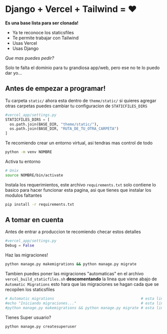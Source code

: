 # Django + Vercel + Tailwind = ❤️

**Es una base lista para ser clonada!**

- Ya te reconoce los staticsfiles
- Te permite trabajar con Tailwind
- Usas Vercel
- Usas Django

*Que mas puedes pedir?*

Solo te falta el dominio para tu grandiosa app/web, pero ese no te lo puedo dar yo...

## Antes de empezar a programar!

Tu carpeta `static/` ahora esta dentro de `theme/static/` si quieres agregar otras carpetas puedes cambiar tu configuracion de `STATICFILES_DIRS`

```py
#vercel_app/settings.py
STATICFILES_DIRS = [
  os.path.join(BASE_DIR, "theme/static/"),
  os.path.join(BASE_DIR, "RUTA_DE_TU_OTRA_CARPETA")
]
```

Te recomiendo crear un entorno virtual, asi tendras mas control de todo

```sh
python -m venv NOMBRE
```

Activa tu entorno

```sh
# Unix
source NOMBRE/bin/activate
```

Instala los requerimientos, este archivo `requirements.txt` solo contiene lo basico para hacer funcionar esta pagina, asi que tienes que instalar los modulos faltantes

```sh
pip install -r requirements.txt
```

## A tomar en cuenta

Antes de entrar a produccion te recomiendo checar estos detalles

```py
#vercel_app/settings.py
Debug = False
```

Haz las migraciones!

```sh
python manage.py makemigrations && python manage.py migrate
```

Tambien puedes poner las migraciones "automaticas" en el archivo `vercel_build_staticfiles.sh` **descomentando** la linea que viene abajo de `Automatic Migrations` esto hara que las migraciones se hagan cada que se recopilen los staticsfiles

```sh
# Automatic migrations                                       # esta linea NO se debe descomentar
#echo "Iniciando migraciones..."                             # esta linea se debe descomentar
#python manage.py makemigrations && python manage.py migrate # esta linea se debe descomentar
```

Tienes Super usuario?

```sh
python manage.py createsuperuser
```
